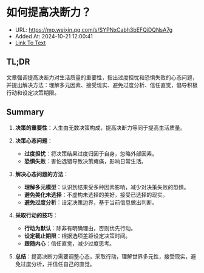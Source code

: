 # 如何提高决断力？
- URL: https://mp.weixin.qq.com/s/SYPNxCabh3bEFQiDQNsA7g
- Added At: 2024-10-21 12:00:41
- [Link To Text](2024-10-21-如何提高决断力？_raw.md)

## TL;DR
文章强调提高决断力对生活质量的重要性，指出过度担忧和恐惧失败的心态问题，并提出解决方法：理解多元因素、接受现实、避免过度分析、信任直觉，倡导积极行动和设定决策期限。

## Summary
1. **决策的重要性**：人生由无数决策构成，提高决断力等同于提高生活质量。

2. **决策心态问题**：
   - **过度担忧**：将决策结果过度归因于自身，忽略外部因素。
   - **恐惧失败**：害怕选错导致决策瘫痪，影响日常生活。

3. **解决心态问题的方法**：
   - **理解多元模型**：认识到结果受多种因素影响，减少对决策失败的恐惧。
   - **避免美化未选择**：不虚构未选择的美好，接受已选择的现实。
   - **避免过度分析**：设定决策边界，基于当前信息做出判断。

4. **采取行动的技巧**：
   - **行动为默认**：除非有明确理由，否则优先行动。
   - **设定截止期限**：根据选项差距设定决策时间。
   - **跟随内心**：信任直觉，减少过度思考。

5. **总结**：提高决断力需要调整心态，采取行动，理解世界多元性，接受现实，避免过度分析，并信任自己的直觉。
